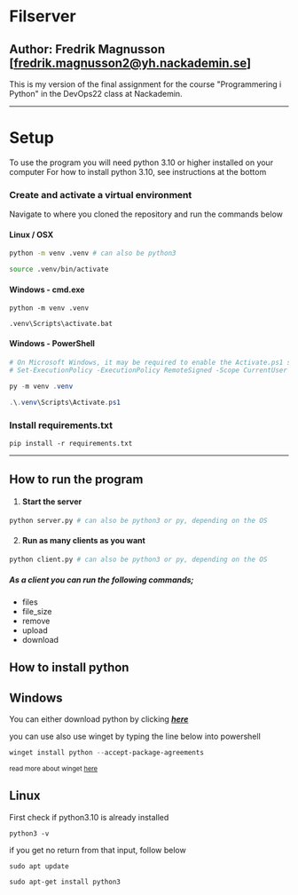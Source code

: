 # Filserver

## Author: Fredrik Magnusson [fredrik.magnusson2@yh.nackademin.se] ##

  

This is my version of the final assignment for the course "Programmering i Python" in the DevOps22 class at Nackademin.

---
# **Setup**

To use the program you will need python 3.10 or higher installed on your computer
For how to install python 3.10, see instructions at the bottom

### Create and activate a virtual environment

Navigate to where you cloned the repository and run the commands below

#### Linux / OSX
```bash
python -m venv .venv # can also be python3

source .venv/bin/activate
```

#### Windows - cmd.exe

```
python -m venv .venv

.venv\Scripts\activate.bat
```

#### Windows - PowerShell

```powershell
# On Microsoft Windows, it may be required to enable the Activate.ps1 script by setting the execution policy for the user. You can do this by issuing the following PowerShell command:
# Set-ExecutionPolicy -ExecutionPolicy RemoteSigned -Scope CurrentUser

py -m venv .venv

.\.venv\Scripts\Activate.ps1
```

### Install requirements.txt 

```
pip install -r requirements.txt
```
---
## How to run the program
1. #### Start the server
```python
python server.py # can also be python3 or py, depending on the OS
```
2. #### Run as many clients as you want
```python
python client.py # can also be python3 or py, depending on the OS
```

##### As a client you can run the following commands;
-  files 
-  file_size
-  remove
-  upload
-  download

## How to install python

## **Windows** 

You can either download python by clicking **_[here](https://www.python.org/downloads/)_**

  

you can use also use winget by typing the line below into powershell

```powershell
winget install python --accept-package-agreements
```

<sup>read more about winget [here](https://learn.microsoft.com/en-us/windows/package-manager/winget/)</sup>

  

## **Linux** ##

First check if python3.10 is already installed

```
python3 -v
```

if you get no return from that input, follow below

```
sudo apt update

sudo apt-get install python3
